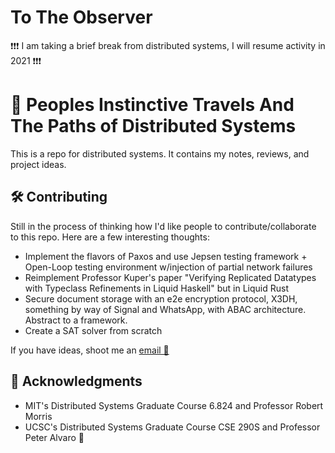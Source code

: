 # To The Observer
❗❗❗ I am taking a brief break from distributed systems, I will resume activity in 2021 ❗❗❗

# 👣 Peoples Instinctive Travels And The Paths of Distributed Systems

This is a repo for distributed systems. It contains my notes, reviews, and project ideas.

## 🛠 Contributing

Still in the process of thinking how I'd like people to contribute/collaborate to this repo.
Here are a few interesting thoughts:

- Implement the flavors of Paxos and use Jepsen testing framework + Open-Loop testing environment w/injection of partial network failures
- Reimplement Professor Kuper's paper "Verifying Replicated Datatypes with Typeclass Refinements in Liquid Haskell" but in Liquid Rust
- Secure document storage with an e2e encryption protocol, X3DH, something by way of Signal and WhatsApp, with ABAC architecture. Abstract to a framework.
- Create a SAT solver from scratch

If you have ideas, shoot me an [email 📧](mailto:krfong@ucsc.edu?subject=[Distributed-Systems-Repo])

## 🙇 Acknowledgments

- MIT's Distributed Systems Graduate Course 6.824 and Professor Robert Morris
- UCSC's Distributed Systems Graduate Course CSE 290S and Professor Peter Alvaro 🐐
